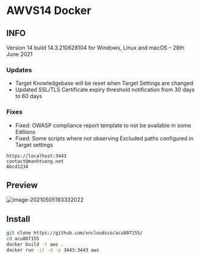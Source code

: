 # AWVS14 Docker


## INFO

Version 14 build 14.3.210628104 for Windows, Linux and macOS – 28th June 2021

### Updates

- Target Knowledgebase will be reset when Target Settings are changed
- Updated SSL/TLS Certificate expiry threshold notification from 30 days to 60 days

### Fixes

- Fixed: OWASP compliance report template to not be available in some Editions
- Fixed: Some scripts where not observing Excluded paths configured in Target settings

```info login
https://localhost:3443
contact@manhtuong.net
Abcd1234
```



## Preview

![image-20210505193332022](https://rmt.ladydaily.com/fetch/ZYGG/storage/20210505201037686297.png?w=1280&fmt=jpg)

## Install

```bash
git clone https://github.com/vncloudsco/acu807155/
cd acu807155
docker build -t aws .
docker run -it -d -p 3443:3443 aws
```
